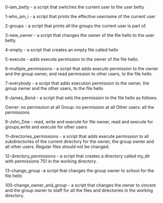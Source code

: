 0-iam_betty - a script that switches the current user to the user betty

1-who_am_i - a script that prints the effective username of the current user

2-groups - a script that prints all the groups the current user is part of.

3-new_owner - a script that changes the owner of the file hello to the user betty.

4-empty - a script that creates an empty file called hello

5-execute - adds execute permission to the owner of the file hello.

6-multiple_permissions - a script that adds execute permission to the owner and the group owner, and read permission to other users, to the file hello.

7-everybody - a script that adds execution permission to the owner, the group owner and the other users, to the file hello

8-James_Bond - a script that sets the permission to the file hello as follows:

Owner: no permission at all
Group: no permission at all
Other users: all the permissions

9-John_Doe - read, write and execute for file owner, read and execute for groups,write and execute for other users

11-directories_permissions -  a script that adds execute permission to all subdirectories of the current directory for the owner, the group owner and all other users. Regular files should not be changed.

12-directory_permissions - a script that creates a directory called my_dir with permissions 751 in the working directory.

13-change_group -a script that changes the group owner to school for the file hello

100-change_owner_and_group - a script that changes the owner to vincent and the group owner to staff for all the files and directories in the working directory.



